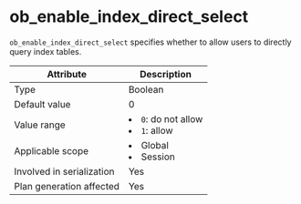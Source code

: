 # ob_enable_index_direct_select

`ob_enable_index_direct_select` specifies whether to allow users to directly query index tables.

| **Attribute** | **Description** |
|----------|------------------------------------------------------------------------------------------------------------|
| Type | Boolean |
| Default value | 0 |
| Value range | <li> `0`: do not allow   <li> `1`: allow |
| Applicable scope | <li> Global   <li> Session |
| Involved in serialization | Yes |
| Plan generation affected | Yes |
